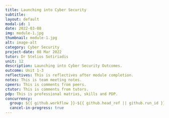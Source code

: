```yaml
---
title: Launching into Cyber Security
subtitle: 
layout: default
modal-id: 1
date: 2022-03-08
img: module-1.jpg
thumbnail: module-1.jpg
alt: image-alt
category: Cyber Security
project-date: 08 Mar 2022
tutor: Dr Stelios Sotiriadis
unit: 12
description: Launching into Cyber Security Outcomes.
outcome: Unit 1-3
reflectives: This is reflectives after module completion.
notes: This is team meeting notes.
cpeers: This is comments from peers.
ctutor: This is comments from tutors.
pdp: This is professional matrixs, skills and PDP.
concurrency:
  group: ${{ github.workflow }}-${{ github.head_ref || github.run_id }}
  cancel-in-progress: true
---
```



